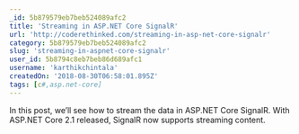 ```yaml
---
_id: 5b879579eb7beb524089afc2
title: 'Streaming in ASP.NET Core SignalR'
url: 'http://coderethinked.com/streaming-in-asp-net-core-signalr'
category: 5b879579eb7beb524089afc2
slug: 'streaming-in-aspnet-core-signalr'
user_id: 5b8794c8eb7beb86d689afc1
username: 'karthikchintala'
createdOn: '2018-08-30T06:58:01.895Z'
tags: [c#,asp.net-core]
---
```


In this post, we’ll see how to stream the data in ASP.NET Core SignalR. With ASP.NET Core 2.1 released, SignalR now supports streaming content.
